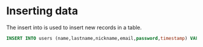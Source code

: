 # Inserting data
The insert into is used to insert new records in a table.
```sql
INSERT INTO users (name,lastname,nickname,email,password,timestamp) VALUES('Bjorn','Engels','Bjeurn','piraat1997@gmail.com','banaan123','2016-05-18 11:11:50');
```
